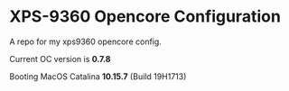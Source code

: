 # XPS-9360 Opencore Configuration

A repo for my xps9360 opencore config.

Current OC version is **0.7.8**

Booting MacOS Catalina **10.15.7** (Build 19H1713)
